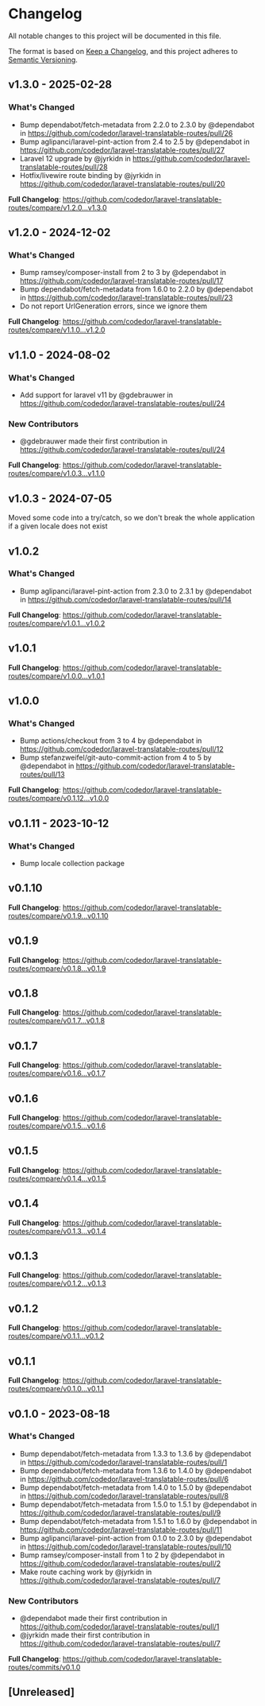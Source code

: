 # Changelog

All notable changes to this project will be documented in this file.

The format is based on [Keep a Changelog](https://keepachangelog.com/en/1.0.0/),
and this project adheres to [Semantic Versioning](https://semver.org/spec/v2.0.0.html).

## v1.3.0 - 2025-02-28

### What's Changed

* Bump dependabot/fetch-metadata from 2.2.0 to 2.3.0 by @dependabot in https://github.com/codedor/laravel-translatable-routes/pull/26
* Bump aglipanci/laravel-pint-action from 2.4 to 2.5 by @dependabot in https://github.com/codedor/laravel-translatable-routes/pull/27
* Laravel 12 upgrade by @jyrkidn in https://github.com/codedor/laravel-translatable-routes/pull/28
* Hotfix/livewire route binding by @jyrkidn in https://github.com/codedor/laravel-translatable-routes/pull/20

**Full Changelog**: https://github.com/codedor/laravel-translatable-routes/compare/v1.2.0...v1.3.0

## v1.2.0 - 2024-12-02

### What's Changed

* Bump ramsey/composer-install from 2 to 3 by @dependabot in https://github.com/codedor/laravel-translatable-routes/pull/17
* Bump dependabot/fetch-metadata from 1.6.0 to 2.2.0 by @dependabot in https://github.com/codedor/laravel-translatable-routes/pull/23
* Do not report UrlGeneration errors, since we ignore them

**Full Changelog**: https://github.com/codedor/laravel-translatable-routes/compare/v1.1.0...v1.2.0

## v1.1.0 - 2024-08-02

### What's Changed

* Add support for laravel v11 by @gdebrauwer in https://github.com/codedor/laravel-translatable-routes/pull/24

### New Contributors

* @gdebrauwer made their first contribution in https://github.com/codedor/laravel-translatable-routes/pull/24

**Full Changelog**: https://github.com/codedor/laravel-translatable-routes/compare/v1.0.3...v1.1.0

## v1.0.3 - 2024-07-05

Moved some code into a try/catch, so we don't break the whole application if a given locale does not exist

## v1.0.2

### What's Changed

* Bump aglipanci/laravel-pint-action from 2.3.0 to 2.3.1 by @dependabot in https://github.com/codedor/laravel-translatable-routes/pull/14

**Full Changelog**: https://github.com/codedor/laravel-translatable-routes/compare/v1.0.1...v1.0.2

## v1.0.1

**Full Changelog**: https://github.com/codedor/laravel-translatable-routes/compare/v1.0.0...v1.0.1

## v1.0.0

### What's Changed

* Bump actions/checkout from 3 to 4 by @dependabot in https://github.com/codedor/laravel-translatable-routes/pull/12
* Bump stefanzweifel/git-auto-commit-action from 4 to 5 by @dependabot in https://github.com/codedor/laravel-translatable-routes/pull/13

**Full Changelog**: https://github.com/codedor/laravel-translatable-routes/compare/v0.1.12...v1.0.0

## v0.1.11 - 2023-10-12

### What's Changed

- Bump locale collection package

## v0.1.10

**Full Changelog**: https://github.com/codedor/laravel-translatable-routes/compare/v0.1.9...v0.1.10

## v0.1.9

**Full Changelog**: https://github.com/codedor/laravel-translatable-routes/compare/v0.1.8...v0.1.9

## v0.1.8

**Full Changelog**: https://github.com/codedor/laravel-translatable-routes/compare/v0.1.7...v0.1.8

## v0.1.7

**Full Changelog**: https://github.com/codedor/laravel-translatable-routes/compare/v0.1.6...v0.1.7

## v0.1.6

**Full Changelog**: https://github.com/codedor/laravel-translatable-routes/compare/v0.1.5...v0.1.6

## v0.1.5

**Full Changelog**: https://github.com/codedor/laravel-translatable-routes/compare/v0.1.4...v0.1.5

## v0.1.4

**Full Changelog**: https://github.com/codedor/laravel-translatable-routes/compare/v0.1.3...v0.1.4

## v0.1.3

**Full Changelog**: https://github.com/codedor/laravel-translatable-routes/compare/v0.1.2...v0.1.3

## v0.1.2

**Full Changelog**: https://github.com/codedor/laravel-translatable-routes/compare/v0.1.1...v0.1.2

## v0.1.1

**Full Changelog**: https://github.com/codedor/laravel-translatable-routes/compare/v0.1.0...v0.1.1

## v0.1.0 - 2023-08-18

### What's Changed

- Bump dependabot/fetch-metadata from 1.3.3 to 1.3.6 by @dependabot in https://github.com/codedor/laravel-translatable-routes/pull/1
- Bump dependabot/fetch-metadata from 1.3.6 to 1.4.0 by @dependabot in https://github.com/codedor/laravel-translatable-routes/pull/6
- Bump dependabot/fetch-metadata from 1.4.0 to 1.5.0 by @dependabot in https://github.com/codedor/laravel-translatable-routes/pull/8
- Bump dependabot/fetch-metadata from 1.5.0 to 1.5.1 by @dependabot in https://github.com/codedor/laravel-translatable-routes/pull/9
- Bump dependabot/fetch-metadata from 1.5.1 to 1.6.0 by @dependabot in https://github.com/codedor/laravel-translatable-routes/pull/11
- Bump aglipanci/laravel-pint-action from 0.1.0 to 2.3.0 by @dependabot in https://github.com/codedor/laravel-translatable-routes/pull/10
- Bump ramsey/composer-install from 1 to 2 by @dependabot in https://github.com/codedor/laravel-translatable-routes/pull/2
- Make route caching work by @jyrkidn in https://github.com/codedor/laravel-translatable-routes/pull/7

### New Contributors

- @dependabot made their first contribution in https://github.com/codedor/laravel-translatable-routes/pull/1
- @jyrkidn made their first contribution in https://github.com/codedor/laravel-translatable-routes/pull/7

**Full Changelog**: https://github.com/codedor/laravel-translatable-routes/commits/v0.1.0

## [Unreleased]
